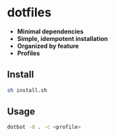 # dotfiles

- **Minimal dependencies**
- **Simple, idempotent installation**
- **Organized by feature**
- **Profiles**

## Install

```sh
sh install.sh
```

## Usage

```sh
dotbot -d . -c <profile>
```
